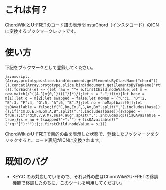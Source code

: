 # これは何？

[ChordWiki](https://ja.chordwiki.org/)と[U-FRET](https://www.ufret.jp/)のコード譜の表示をInstaChord（インスタコード）のICNに変換するブックマークレットです。

# 使い方

下記をブックマークとして登録してください。

```
javascript:(Array.prototype.slice.bind(document.getElementsByClassName("chord"))().concat(Array.prototype.slice.bind(document.getElementsByTagName("rt"))()).forEach((e) => {let raw = ""+ e.firstChild.nodeValue;let m = raw.match(/^([A-G]m{0,1})([^/]*)/);let s = "-";if(m){let base = m[1];let q = m[2];let swapped = false;let noMap = {"C":1, "D":2, "E":3, "F":4, "G":5, "A":6, "B":7};let no = noMap[base[0]];let isQAvailable = false;if("C,Dm,Em,F,G,Am,Bm".split(",").includes(base)){};if("Cm,D,E,Fm,Gm,A,B".split(",").includes(base)){swapped = true;};if("dim,7,9,M7,sus4,aug".split(",").includes(q)){isQAvailable = true;};s = no + (swapped?"~":"") + (isQAvailable?("["+q+"]"):"");};e.firstChild.nodeValue = s;}))
```

ChordWikiかU-FRETで目的の曲を表示した状態で、登録したブックマークをクリックすると、コード表記がICNに変換されます。

# 既知のバグ

- KEY:C のみ対応しているので、それ以外の曲はChordWikiやU-FRETの移調機能で移調したのちに、このツールを利用してください。

